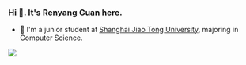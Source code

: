 ### Hi 👋. It's Renyang Guan here. 

- 🌱 I'm a junior student at [Shanghai Jiao Tong University](https://www.sjtu.edu.cn/), majoring in Computer Science.

![](https://github-readme-stats.vercel.app/api?username=guanrenyang)



<!--
**guanrenyang/guanrenyang** is a ✨ _special_ ✨ repository because its `README.md` (this file) appears on your GitHub profile.

Here are some ideas to get you started:

- 🔭 I’m currently working on ...
- 🌱 I’m currently learning ...
- 👯 I’m looking to collaborate on ...
- 🤔 I’m looking for help with ...
- 💬 Ask me about ...
- 📫 How to reach me: ...
- 😄 Pronouns: ...
- ⚡ Fun fact: ...
-->
